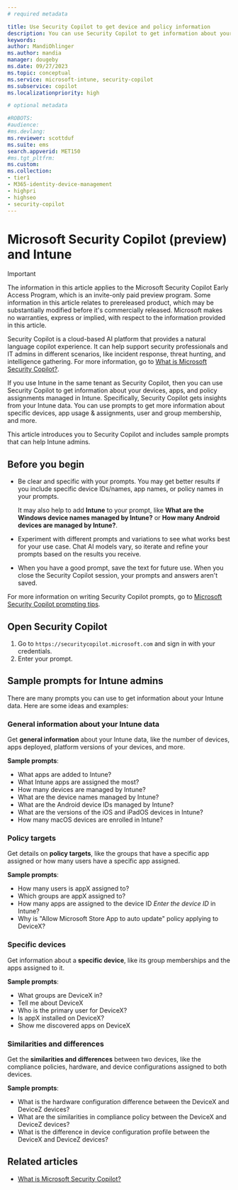 ```yaml
---
# required metadata

title: Use Security Copilot to get device and policy information
description: You can use Security Copilot to get information about your devices, apps, policy assignments, and groups managed in Intune.
keywords:
author: MandiOhlinger
ms.author: mandia
manager: dougeby
ms.date: 09/27/2023
ms.topic: conceptual
ms.service: microsoft-intune, security-copilot
ms.subservice: copilot
ms.localizationpriority: high

# optional metadata

#ROBOTS:
#audience:
#ms.devlang:
ms.reviewer: scottduf
ms.suite: ems
search.appverid: MET150
#ms.tgt_pltfrm:
ms.custom:
ms.collection:
- tier1
- M365-identity-device-management
- highpri
- highseo
- security-copilot
---
```


# Microsoft Security Copilot (preview) and Intune

> [!IMPORTANT]
> The information in this article applies to the Microsoft Security Copilot Early Access Program, which is an invite-only paid preview program. Some information in this article relates to prereleased product, which may be substantially modified before it's commercially released. Microsoft makes no warranties, express or implied, with respect to the information provided in this article.

Security Copilot is a cloud-based AI platform that provides a natural language copilot experience. It can help support security professionals and IT admins in different scenarios, like incident response, threat hunting, and intelligence gathering. For more information, go to [What is Microsoft Security Copilot?](/security-copilot/microsoft-security-copilot).

If you use Intune in the same tenant as Security Copilot, then you can use Security Copilot to get information about your devices, apps, and policy assignments managed in Intune. Specifically, Security Copilot gets insights from your Intune data. You can use prompts to get more information about specific devices, app usage & assignments, user and group membership, and more.

This article introduces you to Security Copilot and includes sample prompts that can help Intune admins.

## Before you begin

- Be clear and specific with your prompts. You may get better results if you include specific device IDs/names, app names, or policy names in your prompts.

  It may also help to add **Intune** to your prompt, like **What are the Windows device names managed by Intune?** or **How many Android devices are managed by Intune?**.

- Experiment with different prompts and variations to see what works best for your use case. Chat AI models vary, so iterate and refine your prompts based on the results you receive.

- When you have a good prompt, save the text for future use. When you close the Security Copilot session, your prompts and answers aren't saved.

For more information on writing Security Copilot prompts, go to [Microsoft Security Copilot prompting tips](/security-copilot/prompting-tips).

## Open Security Copilot

1. Go to `https://securitycopilot.microsoft.com` and sign in with your credentials.
2. Enter your prompt.

## Sample prompts for Intune admins

There are many prompts you can use to get information about your Intune data. Here are some ideas and examples:

### General information about your Intune data

Get **general information** about your Intune data, like the number of devices, apps deployed, platform versions of your devices, and more.

**Sample prompts**:

- What apps are added to Intune?
- What Intune apps are assigned the most?
- How many devices are managed by Intune?
- What are the device names managed by Intune?
- What are the Android device IDs managed by Intune?
- What are the versions of the iOS and iPadOS devices in Intune?
- How many macOS devices are enrolled in Intune?

### Policy targets

Get details on **policy targets**, like the groups that have a specific app assigned or how many users have a specific app assigned.

**Sample prompts**:

- How many users is appX assigned to?
- Which groups are appX assigned to?
- How many apps are assigned to the device ID *Enter the device ID* in Intune?
- Why is "Allow Microsoft Store App to auto update" policy applying to DeviceX?

### Specific devices

Get information about a **specific device**, like its group memberships and the apps assigned to it.

**Sample prompts**:

- What groups are DeviceX in?
- Tell me about DeviceX
- Who is the primary user for DeviceX?
- Is appX installed on DeviceX?
- Show me discovered apps on DeviceX

### Similarities and differences

Get the **similarities and differences** between two devices, like the compliance policies, hardware, and device configurations assigned to both devices.

**Sample prompts**:

- What is the hardware configuration difference between the DeviceX and DeviceZ devices?
- What are the similarities in compliance policy between the DeviceX and DeviceZ devices?
- What is the difference in device configuration profile between the DeviceX and DeviceZ devices?

## Related articles

- [What is Microsoft Security Copilot?](/security-copilot/microsoft-security-copilot)
